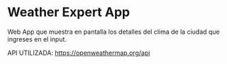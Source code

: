 # Weather Expert App

Web App que muestra en pantalla los detalles del clima de la ciudad que ingreses en el input.

API UTILIZADA: https://openweathermap.org/api
 
 
